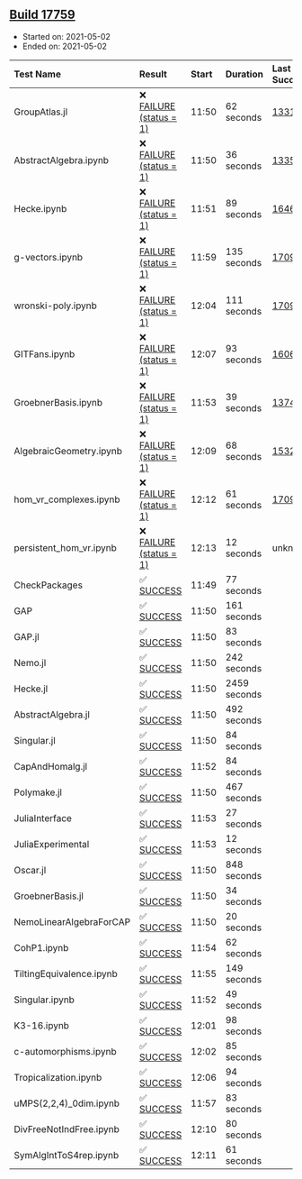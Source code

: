 ## [Build 17759](https://oscarci.mathematik.uni-kl.de/job/oscar/17759/)

* Started on: 2021-05-02
* Ended on: 2021-05-02

| Test Name    | Result | Start | Duration | Last Success | First Failure |
|:-------------|:-------|:------|:---------|:-------------|:--------------|
| GroupAtlas.jl | ❌ [FAILURE (status = 1)](https://oscarci.mathematik.uni-kl.de/job/oscar/17759/artifact/logs/build-17759/GroupAtlas.jl.log) | 11:50 | 62 seconds | [13311](https://oscarci.mathematik.uni-kl.de/job/oscar/13311/) | [13312](https://oscarci.mathematik.uni-kl.de/job/oscar/13312/) |
| AbstractAlgebra.ipynb | ❌ [FAILURE (status = 1)](https://oscarci.mathematik.uni-kl.de/job/oscar/17759/artifact/logs/build-17759/AbstractAlgebra.ipynb.log) | 11:50 | 36 seconds | [13355](https://oscarci.mathematik.uni-kl.de/job/oscar/13355/) | [13356](https://oscarci.mathematik.uni-kl.de/job/oscar/13356/) |
| Hecke.ipynb | ❌ [FAILURE (status = 1)](https://oscarci.mathematik.uni-kl.de/job/oscar/17759/artifact/logs/build-17759/Hecke.ipynb.log) | 11:51 | 89 seconds | [16463](https://oscarci.mathematik.uni-kl.de/job/oscar/16463/) | [16464](https://oscarci.mathematik.uni-kl.de/job/oscar/16464/) |
| g-vectors.ipynb | ❌ [FAILURE (status = 1)](https://oscarci.mathematik.uni-kl.de/job/oscar/17759/artifact/logs/build-17759/g-vectors.ipynb.log) | 11:59 | 135 seconds | [17099](https://oscarci.mathematik.uni-kl.de/job/oscar/17099/) | [17100](https://oscarci.mathematik.uni-kl.de/job/oscar/17100/) |
| wronski-poly.ipynb | ❌ [FAILURE (status = 1)](https://oscarci.mathematik.uni-kl.de/job/oscar/17759/artifact/logs/build-17759/wronski-poly.ipynb.log) | 12:04 | 111 seconds | [17098](https://oscarci.mathematik.uni-kl.de/job/oscar/17098/) | [17099](https://oscarci.mathematik.uni-kl.de/job/oscar/17099/) |
| GITFans.ipynb | ❌ [FAILURE (status = 1)](https://oscarci.mathematik.uni-kl.de/job/oscar/17759/artifact/logs/build-17759/GITFans.ipynb.log) | 12:07 | 93 seconds | [16068](https://oscarci.mathematik.uni-kl.de/job/oscar/16068/) | [16069](https://oscarci.mathematik.uni-kl.de/job/oscar/16069/) |
| GroebnerBasis.ipynb | ❌ [FAILURE (status = 1)](https://oscarci.mathematik.uni-kl.de/job/oscar/17759/artifact/logs/build-17759/GroebnerBasis.ipynb.log) | 11:53 | 39 seconds | [13748](https://oscarci.mathematik.uni-kl.de/job/oscar/13748/) | [13749](https://oscarci.mathematik.uni-kl.de/job/oscar/13749/) |
| AlgebraicGeometry.ipynb | ❌ [FAILURE (status = 1)](https://oscarci.mathematik.uni-kl.de/job/oscar/17759/artifact/logs/build-17759/AlgebraicGeometry.ipynb.log) | 12:09 | 68 seconds | [15322](https://oscarci.mathematik.uni-kl.de/job/oscar/15322/) | [15323](https://oscarci.mathematik.uni-kl.de/job/oscar/15323/) |
| hom_vr_complexes.ipynb | ❌ [FAILURE (status = 1)](https://oscarci.mathematik.uni-kl.de/job/oscar/17759/artifact/logs/build-17759/hom_vr_complexes.ipynb.log) | 12:12 | 61 seconds | [17099](https://oscarci.mathematik.uni-kl.de/job/oscar/17099/) | [17100](https://oscarci.mathematik.uni-kl.de/job/oscar/17100/) |
| persistent_hom_vr.ipynb | ❌ [FAILURE (status = 1)](https://oscarci.mathematik.uni-kl.de/job/oscar/17759/artifact/logs/build-17759/persistent_hom_vr.ipynb.log) | 12:13 | 12 seconds | unknown | unknown |
| CheckPackages | ✅ [SUCCESS](https://oscarci.mathematik.uni-kl.de/job/oscar/17759/artifact/logs/build-17759/CheckPackages.log) | 11:49 | 77 seconds |  |  |
| GAP | ✅ [SUCCESS](https://oscarci.mathematik.uni-kl.de/job/oscar/17759/artifact/logs/build-17759/GAP.log) | 11:50 | 161 seconds |  |  |
| GAP.jl | ✅ [SUCCESS](https://oscarci.mathematik.uni-kl.de/job/oscar/17759/artifact/logs/build-17759/GAP.jl.log) | 11:50 | 83 seconds |  |  |
| Nemo.jl | ✅ [SUCCESS](https://oscarci.mathematik.uni-kl.de/job/oscar/17759/artifact/logs/build-17759/Nemo.jl.log) | 11:50 | 242 seconds |  |  |
| Hecke.jl | ✅ [SUCCESS](https://oscarci.mathematik.uni-kl.de/job/oscar/17759/artifact/logs/build-17759/Hecke.jl.log) | 11:50 | 2459 seconds |  |  |
| AbstractAlgebra.jl | ✅ [SUCCESS](https://oscarci.mathematik.uni-kl.de/job/oscar/17759/artifact/logs/build-17759/AbstractAlgebra.jl.log) | 11:50 | 492 seconds |  |  |
| Singular.jl | ✅ [SUCCESS](https://oscarci.mathematik.uni-kl.de/job/oscar/17759/artifact/logs/build-17759/Singular.jl.log) | 11:50 | 84 seconds |  |  |
| CapAndHomalg.jl | ✅ [SUCCESS](https://oscarci.mathematik.uni-kl.de/job/oscar/17759/artifact/logs/build-17759/CapAndHomalg.jl.log) | 11:52 | 84 seconds |  |  |
| Polymake.jl | ✅ [SUCCESS](https://oscarci.mathematik.uni-kl.de/job/oscar/17759/artifact/logs/build-17759/Polymake.jl.log) | 11:50 | 467 seconds |  |  |
| JuliaInterface | ✅ [SUCCESS](https://oscarci.mathematik.uni-kl.de/job/oscar/17759/artifact/logs/build-17759/JuliaInterface.log) | 11:53 | 27 seconds |  |  |
| JuliaExperimental | ✅ [SUCCESS](https://oscarci.mathematik.uni-kl.de/job/oscar/17759/artifact/logs/build-17759/JuliaExperimental.log) | 11:53 | 12 seconds |  |  |
| Oscar.jl | ✅ [SUCCESS](https://oscarci.mathematik.uni-kl.de/job/oscar/17759/artifact/logs/build-17759/Oscar.jl.log) | 11:50 | 848 seconds |  |  |
| GroebnerBasis.jl | ✅ [SUCCESS](https://oscarci.mathematik.uni-kl.de/job/oscar/17759/artifact/logs/build-17759/GroebnerBasis.jl.log) | 11:50 | 34 seconds |  |  |
| NemoLinearAlgebraForCAP | ✅ [SUCCESS](https://oscarci.mathematik.uni-kl.de/job/oscar/17759/artifact/logs/build-17759/NemoLinearAlgebraForCAP.log) | 11:50 | 20 seconds |  |  |
| CohP1.ipynb | ✅ [SUCCESS](https://oscarci.mathematik.uni-kl.de/job/oscar/17759/artifact/logs/build-17759/CohP1.ipynb.log) | 11:54 | 62 seconds |  |  |
| TiltingEquivalence.ipynb | ✅ [SUCCESS](https://oscarci.mathematik.uni-kl.de/job/oscar/17759/artifact/logs/build-17759/TiltingEquivalence.ipynb.log) | 11:55 | 149 seconds |  |  |
| Singular.ipynb | ✅ [SUCCESS](https://oscarci.mathematik.uni-kl.de/job/oscar/17759/artifact/logs/build-17759/Singular.ipynb.log) | 11:52 | 49 seconds |  |  |
| K3-16.ipynb | ✅ [SUCCESS](https://oscarci.mathematik.uni-kl.de/job/oscar/17759/artifact/logs/build-17759/K3-16.ipynb.log) | 12:01 | 98 seconds |  |  |
| c-automorphisms.ipynb | ✅ [SUCCESS](https://oscarci.mathematik.uni-kl.de/job/oscar/17759/artifact/logs/build-17759/c-automorphisms.ipynb.log) | 12:02 | 85 seconds |  |  |
| Tropicalization.ipynb | ✅ [SUCCESS](https://oscarci.mathematik.uni-kl.de/job/oscar/17759/artifact/logs/build-17759/Tropicalization.ipynb.log) | 12:06 | 94 seconds |  |  |
| uMPS(2,2,4)_0dim.ipynb | ✅ [SUCCESS](https://oscarci.mathematik.uni-kl.de/job/oscar/17759/artifact/logs/build-17759/uMPS-2-2-4-_0dim.ipynb.log) | 11:57 | 83 seconds |  |  |
| DivFreeNotIndFree.ipynb | ✅ [SUCCESS](https://oscarci.mathematik.uni-kl.de/job/oscar/17759/artifact/logs/build-17759/DivFreeNotIndFree.ipynb.log) | 12:10 | 80 seconds |  |  |
| SymAlgIntToS4rep.ipynb | ✅ [SUCCESS](https://oscarci.mathematik.uni-kl.de/job/oscar/17759/artifact/logs/build-17759/SymAlgIntToS4rep.ipynb.log) | 12:11 | 61 seconds |  |  |
